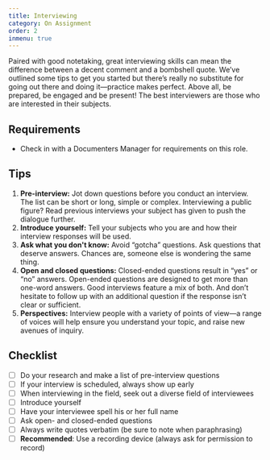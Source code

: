 ```yaml
---
title: Interviewing
category: On Assignment
order: 2
inmenu: true
---
```

Paired with good notetaking, great interviewing skills can mean the difference between a decent comment and a bombshell quote. We’ve outlined some tips to get you started but there’s really no substitute for going out there and doing it—practice makes perfect. Above all, be prepared, be engaged and be present! The best interviewers are those who are interested in their subjects.

## Requirements

* Check in with a Documenters Manager for requirements on this role.

## Tips

1. **Pre-interview:** Jot down questions before you conduct an interview. The list can be short or long, simple or complex. Interviewing a public figure? Read previous interviews your subject has given to push the dialogue further.
2. **Introduce yourself:** Tell your subjects who you are and how their interview responses will be used.
3. **Ask what you don't know:** Avoid “gotcha” questions. Ask questions that deserve answers. Chances are, someone else is wondering the same thing.
4. **Open and closed questions:** Closed-ended questions result in “yes” or “no” answers. Open-ended questions are designed to get more than one-word answers. Good interviews feature a mix of both. And don’t hesitate to follow up with an additional question if the response isn’t clear or sufficient.
5. **Perspectives:** Interview people with a variety of points of view—a range of voices will help ensure you understand your topic, and raise new avenues of inquiry.

## Checklist

- [ ] Do your research and make a list of pre-interview questions
- [ ] If your interview is scheduled, always show up early
- [ ] When interviewing in the field, seek out a diverse field of interviewees
- [ ] Introduce yourself
- [ ] Have your interviewee spell his or her full name
- [ ] Ask open- and closed-ended questions
- [ ] Always write quotes verbatim (be sure to note when paraphrasing)
- [ ] **Recommended**: Use a recording device (always ask for permission to record)
